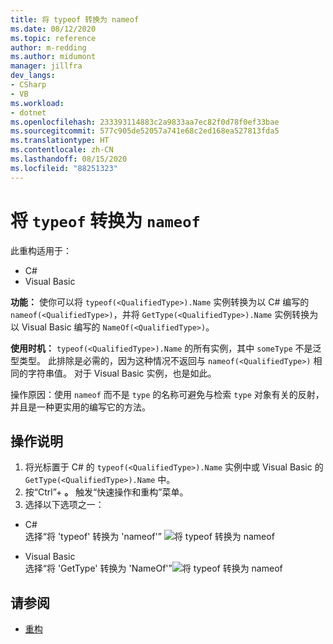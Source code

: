 ```yaml
---
title: 将 typeof 转换为 nameof
ms.date: 08/12/2020
ms.topic: reference
author: m-redding
ms.author: midumont
manager: jillfra
dev_langs:
- CSharp
- VB
ms.workload:
- dotnet
ms.openlocfilehash: 233393114883c2a9833aa7ec82f0d78f0ef33bae
ms.sourcegitcommit: 577c905de52057a741e68c2ed168ea527813fda5
ms.translationtype: HT
ms.contentlocale: zh-CN
ms.lasthandoff: 08/15/2020
ms.locfileid: "88251323"
---
```

# <a name="convert-typeof-to-nameof"></a>将 `typeof` 转换为 `nameof`

此重构适用于：

- C#
- Visual Basic

**功能：** 使你可以将 `typeof(<QualifiedType>).Name` 实例转换为以 C# 编写的 `nameof(<QualifiedType>)`，并将 `GetType(<QualifiedType>).Name` 实例转换为以 Visual Basic 编写的 `NameOf(<QualifiedType>)`。

**使用时机：** `typeof(<QualifiedType>).Name` 的所有实例，其中 `someType` 不是泛型类型。 此排除是必需的，因为这种情况不返回与 `nameof(<QualifiedType>)` 相同的字符串值。 对于 Visual Basic 实例，也是如此。

操作原因：使用 `nameof` 而不是 `type` 的名称可避免与检索 `type` 对象有关的反射，并且是一种更实用的编写它的方法。

## <a name="how-to"></a>操作说明

1. 将光标置于 C# 的 `typeof(<QualifiedType>).Name` 实例中或 Visual Basic 的 `GetType(<QualifiedType>).Name` 中。
2. 按“Ctrl”+ **。** 触发“快速操作和重构”菜单。
3. 选择以下选项之一：

- C#
  <br>选择“将 'typeof' 转换为 'nameof'”
  ![将 typeof 转换为 nameof](media/convert-type-of.PNG)

- Visual Basic
  <br>选择“将 'GetType' 转换为 'NameOf'”![将 typeof 转换为 nameof](media/convert-get-type.PNG)

## <a name="see-also"></a>请参阅

- [重构](../refactoring-in-visual-studio.md)

